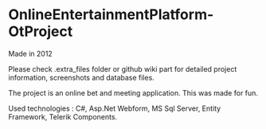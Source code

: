 # OnlineEntertainmentPlatform-OtProject

Made in 2012

Please check .extra_files folder or github wiki part for detailed project information, screenshots and database files.

The project is an online bet and meeting application. This was made for fun. 

Used technologies : C#, Asp.Net Webform, MS Sql Server, Entity Framework, Telerik Components.